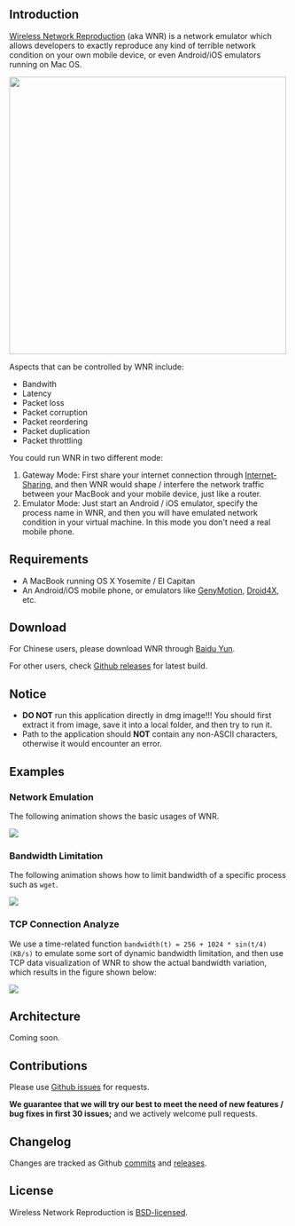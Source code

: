 ## Introduction

[Wireless Network Reproduction](https://github.com/FinalTheory/wireless-network-reproduction) (aka WNR) is a network emulator which allows developers to exactly reproduce any kind of terrible network condition on your own mobile device, or even Android/iOS emulators running on Mac OS.

<img src="/wireless-network-reproduction/images/interface.png" width="500px"></img>

Aspects that can be controlled by WNR include:

- Bandwith
- Latency
- Packet loss
- Packet corruption
- Packet reordering
- Packet duplication
- Packet throttling

You could run WNR in two different mode:

1. Gateway Mode: First share your internet connection through [Internet-Sharing](https://support.apple.com/kb/PH18704), and then WNR would shape / interfere the network traffic between your MacBook and your mobile device, just like a router.
2. Emulator Mode: Just start an Android / iOS emulator, specify the process name in WNR, and then you will have emulated network condition in your virtual machine. In this mode you don't need a real mobile phone.


## Requirements

- A MacBook running OS X Yosemite / EI Capitan
- An Android/iOS mobile phone, or emulators like [GenyMotion](https://www.genymotion.com), [Droid4X](http://www.droid4x.com), etc.


## Download

For Chinese users, please download WNR through [Baidu Yun](http://pan.baidu.com/s/1eRwLDQy).

For other users, check [Github releases](https://github.com/FinalTheory/wireless-network-reproduction/releases) for latest build.


## Notice

- **DO NOT** run this application directly in dmg image!!! You should first extract it from image, save it into a local folder, and then try to run it.
- Path to the application should **NOT** contain any non-ASCII characters, otherwise it would encounter an error.


## Examples

### Network Emulation

The following animation shows the basic usages of WNR.

<img src="/wireless-network-reproduction/images/demo.gif"></img>


### Bandwidth Limitation

The following animation shows how to limit bandwidth of a specific process such as `wget`.

<img src="/wireless-network-reproduction/images/bandwidth.gif"></img>


### TCP Connection Analyze

We use a time-related function `bandwidth(t) = 256 + 1024 * sin(t/4) (KB/s)` to emulate some sort of dynamic bandwidth limitation, and then use TCP data visualization of WNR to show the actual bandwidth variation, which results in the figure shown below:

<img src="/wireless-network-reproduction/images/bandwidth.png"></img>


## Architecture

Coming soon.


## Contributions

Please use [Github issues](https://github.com/FinalTheory/wireless-network-reproduction/issues) for requests.

**We guarantee that we will try our best to meet the need of new features / bug fixes in first 30 issues;** and we actively welcome pull requests.


## Changelog

Changes are tracked as Github [commits](https://github.com/FinalTheory/wireless-network-reproduction/commits/master) and [releases](https://github.com/FinalTheory/wireless-network-reproduction/releases).


## License

Wireless Network Reproduction is [BSD-licensed](https://github.com/FinalTheory/wireless-network-reproduction/blob/master/LICENSE).
